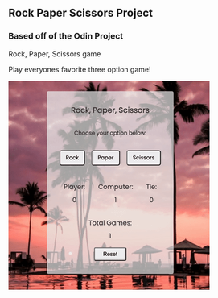 ## Rock Paper Scissors Project

### Based off of the Odin Project


Rock, Paper, Scissors game

Play everyones favorite three option game!

![screen-gif](./readme_gif.gif)